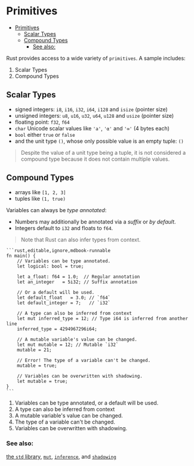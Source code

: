 # Primitives

<!--ts-->
* [Primitives](#primitives)
   * [Scalar Types](#scalar-types)
   * [Compound Types](#compound-types)
      * [See also:](#see-also)

<!-- Created by https://github.com/ekalinin/github-markdown-toc -->
<!-- Added by: runner, at: Sat Apr  8 16:41:49 UTC 2023 -->

<!--te-->

Rust provides access to a wide variety of `primitives`. A sample includes:

1. Scalar Types
2. Compound Types

## Scalar Types

* signed integers: `i8`, `i16`, `i32`, `i64`, `i128` and `isize` (pointer size)
* unsigned integers: `u8`, `u16`, `u32`, `u64`, `u128` and `usize` (pointer
  size)
* floating point: `f32`, `f64`
* `char` Unicode scalar values like `'a'`, `'α'` and `'∞'` (4 bytes each)
* `bool` either `true` or `false`
* and the unit type `()`, whose only possible value is an empty tuple: `()`

> Despite the value of a unit type being a tuple, it is not considered a
> compound type because it does not contain multiple values.

## Compound Types

* arrays like `[1, 2, 3]`
* tuples like `(1, true)`

Variables can always be *type annotated*:

- Numbers may additionally be annotated via a *suffix* or *by default*.
- Integers default to `i32` and floats to `f64`.

> Note that Rust can also infer types from context.

~~~admonish tip title="Variables can be type annotated or inferre from context" collapsible=true 
```rust,editable,ignore,mdbook-runnable
fn main() {
    // Variables can be type annotated.
    let logical: bool = true;

    let a_float: f64 = 1.0;  // Regular annotation
    let an_integer   = 5i32; // Suffix annotation

    // Or a default will be used.
    let default_float   = 3.0; // `f64`
    let default_integer = 7;   // `i32`
    
    // A type can also be inferred from context 
    let mut inferred_type = 12; // Type i64 is inferred from another line
    inferred_type = 4294967296i64;
    
    // A mutable variable's value can be changed.
    let mut mutable = 12; // Mutable `i32`
    mutable = 21;
    
    // Error! The type of a variable can't be changed.
    mutable = true;
    
    // Variables can be overwritten with shadowing.
    let mutable = true;
}
```
~~~

1. Variables can be type annotated, or a default will be used.
2. A type can also be inferred from context
3. A mutable variable's value can be changed.
4. The type of a variable can't be changed.
5. Variables can be overwritten with shadowing.

### See also:

[the `std` library][std], [`mut`][mut], [`inference`][inference], and [`shadowing`][shadowing]

[std]: https://doc.rust-lang.org/std/

[mut]: variable_bindings/mut.md

[inference]: types/inference.md

[shadowing]: variable_bindings/scope.md
